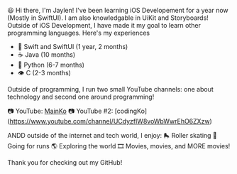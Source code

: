:smiley: Hi there, I'm Jaylen! I've been learning iOS Developement for a year now (Mostly in SwiftUI). I am also knowledgable in UiKit and Storyboards! Outside of iOS Development, I have made it my goal to learn other programming languages. Here's my experiences

- :iphone: Swift and SwiftUI (1 year, 2 months)
- :coffee: Java (10 months) 
- :snake: Python (6-7 months) 
- :eye: C (2-3 months) 

Outside of programming, I run two small YouTube channels: one about technology and second one around programming!

:camera: YouTube: [MainKo](https://youtube.com/channel/UCcCKGhjb8yXFmeTmHuthhNw)
:camera: YouTube #2: [codingKo] (https://www.youtube.com/channel/UCdyzflW8voWbWwrEhO6ZXzw)

ANDD outside of the internet and tech world, I enjoy:
:roller_skate: Roller skating
:running: Going for runs
:earth_americas: Exploring the world
:film_strip: Movies, movies, and MORE movies!

Thank you for checking out my GitHub!


<!---
Jsmith4523/Jsmith4523 is a ✨ special ✨ repository because its `README.md` (this file) appears on your GitHub profile.
You can click the Preview link to take a look at your changes.
--->
